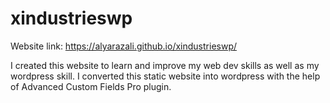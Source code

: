 # xindustrieswp
Website link: https://alyarazali.github.io/xindustrieswp/

I created this website to learn and improve my web dev skills as well as my wordpress skill. I converted this static website into wordpress with the help of Advanced Custom Fields Pro plugin.
